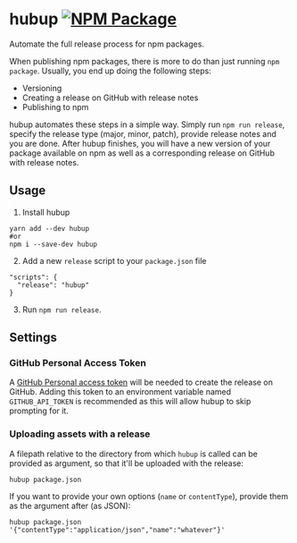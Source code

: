 # hubup [![NPM Package](https://img.shields.io/npm/v/hubup.svg)](https://www.npmjs.com/package/hubup)

Automate the full release process for npm packages.

When publishing npm packages, there is more to do than just running `npm package`.  Usually, you end up doing the following steps:
- Versioning
- Creating a release on GitHub with release notes
- Publishing to npm

hubup automates these steps in a simple way.  Simply run `npm run release`, specify the release type (major, minor, patch), provide release notes and you are done.  After hubup finishes, you will have a new version of your package available on npm as well as a corresponding release on GitHub with release notes.

## Usage

1. Install hubup
```
yarn add --dev hubup
#or
npm i --save-dev hubup
```

2. Add a new `release` script to your `package.json` file

```
"scripts": {
  "release": "hubup"
}
```

3. Run `npm run release`.

## Settings

### GitHub Personal Access Token
A [GitHub Personal access token](https://help.github.com/articles/creating-an-access-token-for-command-line-use/) will be needed to create the release on GitHub.  Adding this token to an environment variable named `GITHUB_API_TOKEN` is recommended as this will allow hubup to skip prompting for it.

### Uploading assets with a release
A filepath relative to the directory from which `hubup` is called can be provided as argument, so that it'll be uploaded with the release:
```
hubup package.json
```

If you want to provide your own options (`name` or `contentType`), provide them as the argument after (as JSON):
```
hubup package.json '{"contentType":"application/json","name":"whatever"}'
```